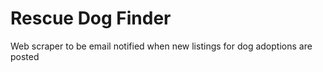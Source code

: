 # Rescue Dog Finder
 Web scraper to be email notified when new listings for dog adoptions are posted
